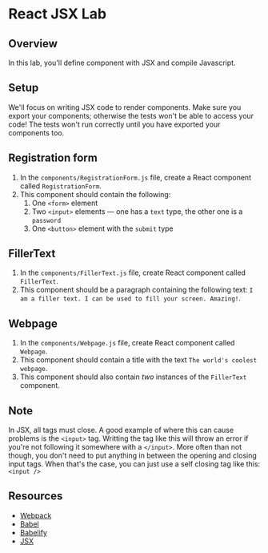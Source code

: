# React JSX Lab

## Overview

In this lab, you'll define component with JSX and compile Javascript. 

## Setup

We'll focus on writing JSX code to render components. Make sure you export your components; otherwise the
tests won't be able to access your code! The tests won't run correctly until you have exported your components too. 

## Registration form
1. In the `components/RegistrationForm.js` file, create a React component called `RegistrationForm`.
2. This component should contain the following:
    1. One `<form>` element
    2. Two `<input>` elements — one has a `text` type, the other one is a `password`
    3. One `<button>` element with the `submit` type
    
## FillerText
1. In the `components/FillerText.js` file, create React component called `FillerText`.
2. This component should be a paragraph containing the following text: `I am a filler text. I can be used to fill your screen. Amazing!`.

## Webpage
1. In the `components/Webpage.js` file, create React component called `Webpage`.
2. This component should contain a title with the text `The world's coolest webpage`.
3. This component should also contain _two_ instances of the `FillerText` component.

## Note
In JSX, all tags must close. A good example of where this can cause problems is the `<input>` tag. Writting the tag like this will throw an error if you're not following it somewhere with a `</input>`. More often than not though, you don't need to put anything in between the opening and closing input tags. When that's the case, you can just use a self closing tag like this: `<input />`

## Resources
- [Webpack][Webpack]
- [Babel](http://babeljs.io/)
- [Babelify][babelify]
- [JSX](https://facebook.github.io/react/docs/jsx-in-depth.html)

[Webpack]: webpack.github.io
[babelify]: https://github.com/babel/babelify
